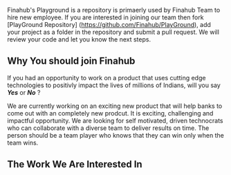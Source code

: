 Finahub's Playground is a repository is primaerly used by Finahub Team to hire new employee. If you are interested in joining our team then fork [PlayGround Repository] (https://github.com/Finahub/PlayGround), add your project as a folder in the repository and submit a pull request. We will review your code and let you know the next steps. 

## Why You should join Finahub
If you had an opportunity to work on a product that uses cutting edge technologies to positivly impact the lives of millions of Indians, will you say ***Yes*** or ***No*** ?

We are currently working on an exciting new product that will help banks to come out with an completely new prodcut. It is exciting, challenging and impactful opportunity. 
We are looking for self motivated, driven technocrats who can collaborate with a diverse team to deliver results on time. The person should be a team player who knows that they can win only when the team wins.

## The Work We Are Interested In

### 


